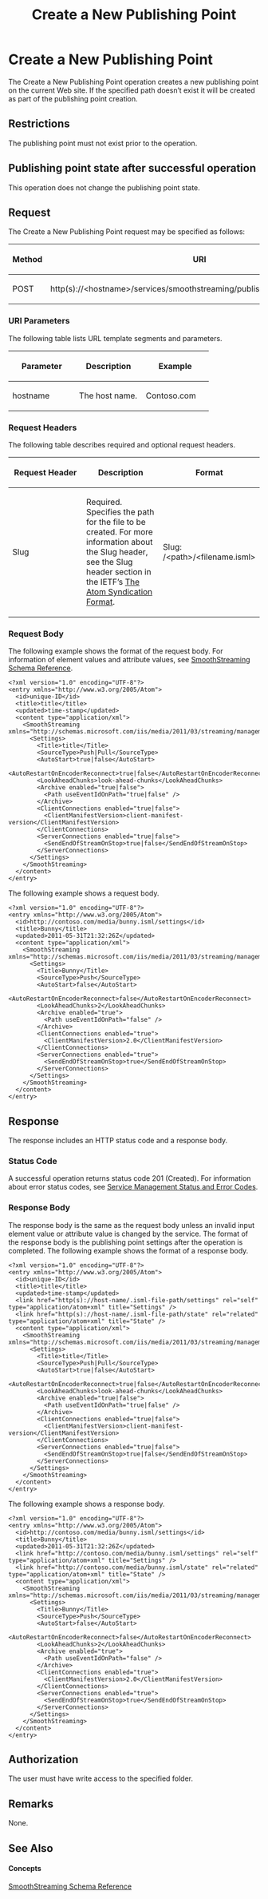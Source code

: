 ﻿---
title: Create a New Publishing Point
TOCTitle: Create a New Publishing Point
ms:assetid: 30f3f6e1-214b-4e8f-8e81-1c1a62182c18
ms:mtpsurl: https://msdn.microsoft.com/en-us/library/Hh206008(v=VS.90)
ms:contentKeyID: 35990942
ms.date: 05/02/2012
mtps_version: v=VS.90
---

# Create a New Publishing Point

The Create a New Publishing Point operation creates a new publishing point on the current Web site. If the specified path doesn’t exist it will be created as part of the publishing point creation.

## Restrictions

The publishing point must not exist prior to the operation.

## Publishing point state after successful operation

This operation does not change the publishing point state.

## Request

The Create a New Publishing Point request may be specified as follows:

<table>
<colgroup>
<col style="width: 50%" />
<col style="width: 50%" />
</colgroup>
<thead>
<tr class="header">
<th><p>Method</p></th>
<th><p>URI</p></th>
</tr>
</thead>
<tbody>
<tr class="odd">
<td><p>POST</p></td>
<td><p>http(s)://&lt;hostname&gt;/services/smoothstreaming/publishingpoints.isml/settings</p></td>
</tr>
</tbody>
</table>


### URI Parameters

The following table lists URL template segments and parameters.

<table>
<colgroup>
<col style="width: 33%" />
<col style="width: 33%" />
<col style="width: 33%" />
</colgroup>
<thead>
<tr class="header">
<th><p>Parameter</p></th>
<th><p>Description</p></th>
<th><p>Example</p></th>
</tr>
</thead>
<tbody>
<tr class="odd">
<td><p>hostname</p></td>
<td><p>The host name.</p></td>
<td><p>Contoso.com</p></td>
</tr>
</tbody>
</table>


### Request Headers

The following table describes required and optional request headers.

<table>
<colgroup>
<col style="width: 33%" />
<col style="width: 33%" />
<col style="width: 33%" />
</colgroup>
<thead>
<tr class="header">
<th><p>Request Header</p></th>
<th><p>Description</p></th>
<th><p>Format</p></th>
</tr>
</thead>
<tbody>
<tr class="odd">
<td><p>Slug</p></td>
<td><p>Required. Specifies the path for the file to be created. For more information about the Slug header, see the Slug header section in the IETF’s <a href="http://bitworking.org/projects/atom/rfc5023.html">The Atom Syndication Format</a>.</p></td>
<td><p>Slug: /&lt;path&gt;/&lt;filename.isml&gt;</p></td>
</tr>
</tbody>
</table>


### Request Body

The following example shows the format of the request body. For information of element values and attribute values, see [SmoothStreaming Schema Reference](smoothstreaming-schema-reference.md).

    <?xml version="1.0" encoding="UTF-8"?>
    <entry xmlns="http://www.w3.org/2005/Atom">
      <id>unique-ID</id>
      <title>title</title>
      <updated>time-stamp</updated>  
      <content type="application/xml">
        <SmoothStreaming xmlns="http://schemas.microsoft.com/iis/media/2011/03/streaming/management">
          <Settings>
            <Title>title</Title>
            <SourceType>Push|Pull</SourceType>
            <AutoStart>true|false</AutoStart>
            <AutoRestartOnEncoderReconnect>true|false</AutoRestartOnEncoderReconnect>
            <LookAheadChunks>look-ahead-chunks</LookAheadChunks>
            <Archive enabled="true|false">
              <Path useEventIdOnPath="true|false" />
            </Archive>
            <ClientConnections enabled="true|false">
              <ClientManifestVersion>client-manifest-version</ClientManifestVersion>
            </ClientConnections>
            <ServerConnections enabled="true|false">
              <SendEndOfStreamOnStop>true|false</SendEndOfStreamOnStop>
            </ServerConnections>
          </Settings>
        </SmoothStreaming>
      </content>
    </entry>

The following example shows a request body.

    <?xml version="1.0" encoding="UTF-8"?>
    <entry xmlns="http://www.w3.org/2005/Atom">
      <id>http://contoso.com/media/bunny.isml/settings</id>
      <title>Bunny</title>
      <updated>2011-05-31T21:32:26Z</updated>
      <content type="application/xml">
        <SmoothStreaming xmlns="http://schemas.microsoft.com/iis/media/2011/03/streaming/management">
          <Settings>
            <Title>Bunny</Title>
            <SourceType>Push</SourceType>
            <AutoStart>false</AutoStart>
            <AutoRestartOnEncoderReconnect>false</AutoRestartOnEncoderReconnect>
            <LookAheadChunks>2</LookAheadChunks>
            <Archive enabled="true">
              <Path useEventIdOnPath="false" />
            </Archive>
            <ClientConnections enabled="true">
              <ClientManifestVersion>2.0</ClientManifestVersion>
            </ClientConnections>
            <ServerConnections enabled="true">
              <SendEndOfStreamOnStop>true</SendEndOfStreamOnStop>
            </ServerConnections>
          </Settings>
        </SmoothStreaming>
      </content>
    </entry>

## Response

The response includes an HTTP status code and a response body.

### Status Code

A successful operation returns status code 201 (Created). For information about error status codes, see [Service Management Status and Error Codes](service-management-status-and-error-codes.md).

### Response Body

The response body is the same as the request body unless an invalid input element value or attribute value is changed by the service. The format of the response body is the publishing point settings after the operation is completed. The following example shows the format of a response body.

    <?xml version="1.0" encoding="UTF-8"?>
    <entry xmlns="http://www.w3.org/2005/Atom">
      <id>unique-ID</id>
      <title>title</title>
      <updated>time-stamp</updated>
      <link href="http(s)://host-name/.isml-file-path/settings" rel="self" type="application/atom+xml" title="Settings" />
      <link href="http(s)://host-name/.isml-file-path/state" rel="related" type="application/atom+xml" title="State" />
      <content type="application/xml">
        <SmoothStreaming xmlns="http://schemas.microsoft.com/iis/media/2011/03/streaming/management">
          <Settings>
            <Title>title</Title>
            <SourceType>Push|Pull</SourceType>
            <AutoStart>true|false</AutoStart>
            <AutoRestartOnEncoderReconnect>true|false</AutoRestartOnEncoderReconnect>
            <LookAheadChunks>look-ahead-chunks</LookAheadChunks>
            <Archive enabled="true|false">
              <Path useEventIdOnPath="true|false" />
            </Archive>
            <ClientConnections enabled="true|false">
              <ClientManifestVersion>client-manifest-version</ClientManifestVersion>
            </ClientConnections>
            <ServerConnections enabled="true|false">
              <SendEndOfStreamOnStop>true|false</SendEndOfStreamOnStop>
            </ServerConnections>
          </Settings>
        </SmoothStreaming>
      </content>
    </entry>

The following example shows a response body.

    <?xml version="1.0" encoding="UTF-8"?>
    <entry xmlns="http://www.w3.org/2005/Atom">
      <id>http://contoso.com/media/bunny.isml/settings</id>
      <title>Bunny</title>
      <updated>2011-05-31T21:32:26Z</updated>
      <link href="http://contoso.com/media/bunny.isml/settings" rel="self" type="application/atom+xml" title="Settings" />
      <link href="http://contoso.com/media/bunny.isml/state" rel="related" type="application/atom+xml" title="State" />
      <content type="application/xml">
        <SmoothStreaming xmlns="http://schemas.microsoft.com/iis/media/2011/03/streaming/management">
          <Settings>
            <Title>Bunny</Title>
            <SourceType>Push</SourceType>
            <AutoStart>false</AutoStart>
            <AutoRestartOnEncoderReconnect>false</AutoRestartOnEncoderReconnect>
            <LookAheadChunks>2</LookAheadChunks>
            <Archive enabled="true">
              <Path useEventIdOnPath="false" />
            </Archive>
            <ClientConnections enabled="true">
              <ClientManifestVersion>2.0</ClientManifestVersion>
            </ClientConnections>
            <ServerConnections enabled="true">
              <SendEndOfStreamOnStop>true</SendEndOfStreamOnStop>
            </ServerConnections>
          </Settings>
        </SmoothStreaming>
      </content>
    </entry>

## Authorization

The user must have write access to the specified folder.

## Remarks

None.

## See Also

#### Concepts

[SmoothStreaming Schema Reference](smoothstreaming-schema-reference.md)

